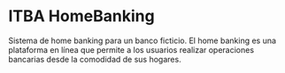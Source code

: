 # ITBA HomeBanking

Sistema de home banking para un banco ficticio.
El home banking es una plataforma en línea que permite a los usuarios realizar operaciones bancarias desde la comodidad de sus hogares.
